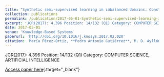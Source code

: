 ```yaml
---
title: "Synthetic semi-supervised learning in imbalanced domains: Constructing a model for donor-recipient matching in liver transplantation"
collection: publications
permalink: /publication/2017-05-01-Synthetic-semi-supervised-learning-in-imbalanced-domains-Constructing-a-model-for-donor-recipient-ma
excerpt: 'JCR(2017): 4.396 Position: 14/132 (Q1) Category: COMPUTER SCIENCE, ARTIFICIAL INTELLIGENCE'
date: 2017-05-01
venue: 'Knowledge-Based Systems'
paperurl: 'http://doi.org/10.1016/j.knosys.2017.02.020'
citation: 'María Pérez-Ortiz, **Pedro Antonio Gutiérrez**, M. D. Ayllón-Terán, N. Heaton, R. Ciria, J. Briceño, César Hervás-Martínez, &quot;Synthetic semi-supervised learning in imbalanced domains: Constructing a model for donor-recipient matching in liver transplantation.&quot; Knowledge-Based Systems, Vol. 123, 2017, pp.75--87.'
---
```

JCR(2017): 4.396 Position: 14/132 (Q1) Category: COMPUTER SCIENCE, ARTIFICIAL INTELLIGENCE

[Access paper here](http://doi.org/10.1016/j.knosys.2017.02.020){:target="_blank"}

